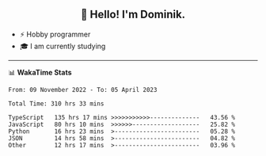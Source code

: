 <h2 align="center">👋 Hello! I'm Dominik.</h2>

- ⚡ Hobby programmer
- 🎓 I am currently studying

---
📊 **WakaTime Stats**
<!--START_SECTION:waka-->

```text
From: 09 November 2022 - To: 05 April 2023

Total Time: 310 hrs 33 mins

TypeScript   135 hrs 17 mins >>>>>>>>>>>--------------   43.56 %
JavaScript   80 hrs 10 mins  >>>>>>-------------------   25.82 %
Python       16 hrs 23 mins  >------------------------   05.28 %
JSON         14 hrs 58 mins  >------------------------   04.82 %
Other        12 hrs 17 mins  >------------------------   03.96 %
```

<!--END_SECTION:waka-->
